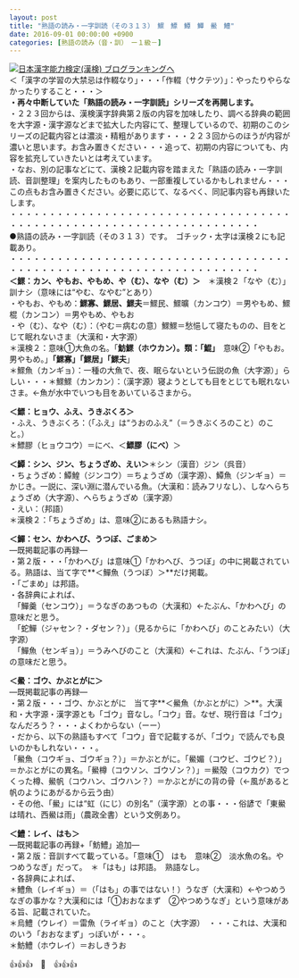 ```yaml
---
layout: post
title: "熟語の読み・一字訓読（その３１３）　鰥　鰾　鱏　鱓　鱟　鱧"
date: 2016-09-01 00:00:00 +0900
categories: [熟語の読み（音・訓）　ー１級－]
---
```


[![](/syuusyuu9701/assets/images/熟語の読み・一字訓読（その３１３）-鰥-鰾-鱏-鱓-鱟-鱧-br_c_3028_1.gif)](http://blog.with2.net/link.php?1659096:3028 "日本漢字能力検定(漢検) ブログランキングへ")[日本漢字能力検定(漢検) ブログランキングへ](http://blog.with2.net/link.php?1659096:3028)  
＜「漢字の学習の大禁忌は作輟なり」・・・「作輟（サクテツ）」：やったりやらなかったりすること・・・＞  
**・再々中断していた「熟語の読み・一字訓読」シリーズを再開します。**  
・２２３回からは、漢検漢字辞典第２版の内容を加味したり、調べる辞典の範囲を大字源・漢字源などまで拡大した内容にて、整理しているので、初期のこのシリーズの記載内容とは濃淡・精粗があります・・・２２３回からのほうが内容が濃いと思います。お含み置きください・・・追って、初期の内容についても、内容を拡充していきたいとは考えています。  
・なお、別の記事などにて、漢検２記載内容を踏まえた「熟語の読み・一字訓読、音訓整理」を案内したものもあり、一部重複しているかもしれません・・・この点もお含み置きください。必要に応じて、なるべく、同記事内容も再録いたします。  
・・・・・・・・・・・・・・・・・・・・・・・・・・・・・・・・・・・・・・・・・・・・・・・・・・・・・・・・・・・・・・・・・・・・  
●熟語の読み・一字訓読（その３１３）です。　ゴチック・太字は漢検２にも記載あり。  
・・・・・・・・・・・・・・・・・・・・・・・・・・・・・・・・・・・・・・・・・・・・・・・・・・・・・・・・・・・・・・・・・・・・  
**＜鰥：カン、やもお、やもめ、や（む）、なや（む）＞**　＊漢検２「なや（む）」訓ナシ（意味には“やむ、なやむ”とあり）  
・やもお、やもめ：**鰥寡、鰥居、鰥夫**＝鰥民、鰥曠（カンコウ）＝男やもめ、鰥棍（カンコン）＝男やもめ、やもお  
・や（む）、なや（む）：（やむ＝病むの意）鰥鰥＝愁悒して寝たものの、目をとじて眠れないさま（大漢和・大字源）  
＊漢検２：意味①大魚の名。「**魴鰥（ホウカン）。類：「鯤」**　意味②「やもお。男やもめ。」**「鰥寡」「鰥居」「鰥夫**」  
＊鰥魚（カンギョ）：一種の大魚で、夜、眠らないという伝説の魚（大字源）」らしい・・・＊鰥鰥（カンカン）：（漢字源）寝ようとしても目をとじても眠れないさま。←魚が水中でいつも目をあいているさまから。  
  
**＜鰾：ヒョウ、ふえ、うきぶくろ＞**  
・ふえ、うきぶくろ：（「ふえ」は“うおのふえ”（＝うきぶくろのこと）のこと。）  
＊鰾膠（ヒョウコウ）＝にべ、＜**鰾膠（にべ）**＞  
  
**＜鱏：シン、ジン、ちょうざめ、えい＞**＊シン（漢音）ジン（呉音）  
・ちょうざめ：鱏鰉（ジンコウ）＝ちょうざめ（漢字源）、鱏魚（ジンギョ）＝かじき。一説に、深い淵に潜んでいる魚。（大漢和：読みフリなし）、しなへらちょうざめ（大字源）、へらちょうざめ（漢字源）  
・えい：（邦語）  
＊漢検２：「ちょうざめ」は、意味②にあるも熟語ナシ。  
  
**＜鱓：セン、かわへび、うつぼ、ごまめ＞**　  
―既掲載記事の再録―  
・第２版・・・「かわへび」は意味①「かわへび、うつぼ」の中に掲載されている。熟語は、当て字で**＜鱓魚（うつぼ）＞**だけ掲載。  
・「ごまめ」は邦語。  
・各辞典によれば、  
　「鱓羹（センコウ）」＝うなぎのあつもの（大漢和）←たぶん、「かわへび」の意味だと思う。  
　「蛇鱓（ジャセン？・ダセン？）」（見るからに「かわへび」のことみたい）（大字源）  
　「鱓魚（センギョ）」＝うみへびのこと（大漢和）←これは、たぶん、「うつぼ」の意味だと思う。  
  
**＜鱟：ゴウ、かぶとがに＞**  
―既掲載記事の再録―　  
・第２版・・・ゴウ、かぶとがに　当て字**＜鱟魚（かぶとがに）＞**。大漢和・大字源・漢字源とも「ゴウ」音なし。「コウ」音。なぜ、現行音は「ゴウ」なんだろう？・・・よくわからない（ーー）  
・だから、以下の熟語もすべて「コウ」音で記載するが、「ゴウ」で読んでも良いのかもしれない・・・。  
「鱟魚（コウギョ、ゴウギョ？）」＝かぶとがに。「鱟媚（コウビ、ゴウビ？）」＝かぶとがにの異名。「鱟樽（コウソン、ゴウゾン？）」＝鱟殻（コウカク）でつくった樽、鱟帆（コウハン、ゴウハン？）＝かぶとがにの背の骨（←風があると帆のようにあがるから云う由）  
・その他、「鱟」には“虹（にじ）の別名”（漢字源）との事・・・俗諺で「東鱟は晴れ、西鱟は雨」（農政全書）という文例あり。  
  
**＜鱧：レイ、はも＞**  
―既掲載記事の再録+「魴鱧」追加―  
・第２版：音訓すべて載っている。「意味①　はも　意味②　淡水魚の名。やつめうなぎ」だって。　＊「はも」は邦語。　熟語なし。  
・各辞典によれば、  
＊鱧魚（レイギョ）＝（「はも」の事ではない！）うなぎ（大漢和）←やつめうなぎの事かな？大漢和には「①おおなまず　②やつめうなぎ」という意味がある旨、記載されていた。  
＊烏鱧（ウレイ）＝雷魚（ライギョ）のこと（大字源）　・・・これは、大漢和のいう「おおなまず」っぽいが・・・。  
＊魴鱧（ホウレイ）＝おしきうお  
  
👍👍👍　🐒　👍👍👍  